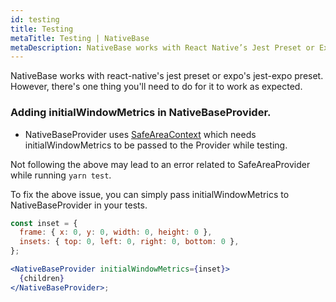 ```yaml
---
id: testing
title: Testing
metaTitle: Testing | NativeBase
metaDescription: NativeBase works with React Native’s Jest Preset or Expo’s Jest-Expo preset. Read this document and more about the conditions necessary to make this work. 
---
```


NativeBase works with react-native's jest preset or expo's jest-expo preset. However, there's one thing you'll need to do for it to work as expected.

### Adding initialWindowMetrics in NativeBaseProvider.

- NativeBaseProvider uses [SafeAreaContext](https://github.com/th3rdwave/react-native-safe-area-context#testing) which needs initialWindowMetrics to be passed to the Provider while testing.

Not following the above may lead to an error related to SafeAreaProvider while running `yarn test`.

To fix the above issue, you can simply pass initialWindowMetrics to NativeBaseProvider in your tests.

```jsx
const inset = {
  frame: { x: 0, y: 0, width: 0, height: 0 },
  insets: { top: 0, left: 0, right: 0, bottom: 0 },
};

<NativeBaseProvider initialWindowMetrics={inset}>
  {children}
</NativeBaseProvider>;
```
